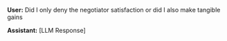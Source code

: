 **User:**
Did I only deny the negotiator satisfaction or did I also make tangible gains 

**Assistant:**
[LLM Response]

